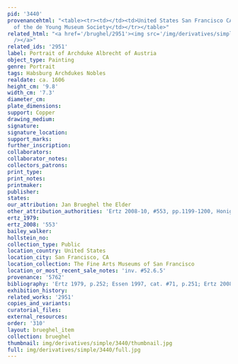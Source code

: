 ```yaml
---
pid: '3440'
provenancehtml: "<table><tr><td></td><td>United States San Francisco CA</td><td>Gift
  of the de Young Museum Society</td></tr></table>"
related_html: "<a href='/brughel/2951'><img src='/img/derivatives/simple/2951/thumbnail.jpg'
  /></a>"
related_ids: '2951'
label: Portrait of Archduke Albrecht of Austria
object_type: Painting
genre: Portrait
tags: Habsburg Archdukes Nobles
realdate: ca. 1606
height_cm: '9.8'
width_cm: '7.3'
diameter_cm:
plate_dimensions:
support: Copper
drawing_medium:
signature:
signature_location:
support_marks:
further_inscription:
collaborators:
collaborator_notes:
collectors_patrons:
print_type:
print_notes:
printmaker:
publisher:
states:
our_attribution: Jan Brueghel the Elder
other_attribution_authorities: 'Ertz 2008-10, #553, pp.1199-1200, Honig database'
ertz_1979:
ertz_2008: '553'
bailey_walker:
hollstein_no:
collection_type: Public
location_country: United States
location_city: San Francisco, CA
location_collection: The Fine Arts Museums of San Francisco
location_or_most_recent_sale_notes: 'inv. #52.6.5'
provenance: '5762'
bibliography: 'Ertz 1979, p.252; Essen 1997, cat. #71, p.251; Ertz 2008-10, cat. #553'
exhibition_history:
related_works: '2951'
copies_and_variants:
curatorial_files:
external_resources:
order: '310'
layout: brueghel_item
collection: brueghel
thumbnail: img/derivatives/simple/3440/thumbnail.jpg
full: img/derivatives/simple/3440/full.jpg
---
```

